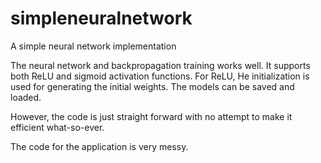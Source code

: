# simpleneuralnetwork
A simple neural network implementation

The neural network and backpropagation training works well. It supports both ReLU and sigmoid activation functions. For ReLU, He initialization is used for generating the initial weights. The models can be saved and loaded.

However, the code is just straight forward with no attempt to make it efficient what-so-ever. 

The code for the application is very messy.





